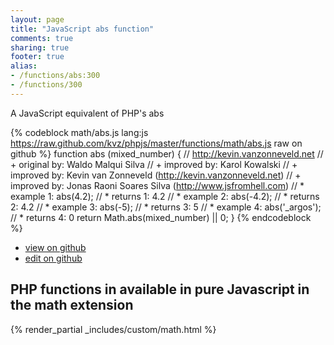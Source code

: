 ```yaml
---
layout: page
title: "JavaScript abs function"
comments: true
sharing: true
footer: true
alias:
- /functions/abs:300
- /functions/300
---
```

<!-- Generated by Rakefile:build -->
A JavaScript equivalent of PHP's abs

{% codeblock math/abs.js lang:js https://raw.github.com/kvz/phpjs/master/functions/math/abs.js raw on github %}
function abs (mixed_number) {
    // http://kevin.vanzonneveld.net
    // +   original by: Waldo Malqui Silva
    // +   improved by: Karol Kowalski
    // +   improved by: Kevin van Zonneveld (http://kevin.vanzonneveld.net)
    // +   improved by: Jonas Raoni Soares Silva (http://www.jsfromhell.com)
    // *     example 1: abs(4.2);
    // *     returns 1: 4.2
    // *     example 2: abs(-4.2);
    // *     returns 2: 4.2
    // *     example 3: abs(-5);
    // *     returns 3: 5
    // *     example 4: abs('_argos');
    // *     returns 4: 0
    return Math.abs(mixed_number) || 0;
}
{% endcodeblock %}

 - [view on github](https://github.com/kvz/phpjs/blob/master/functions/math/abs.js)
 - [edit on github](https://github.com/kvz/phpjs/edit/master/functions/math/abs.js)

## PHP functions in available in pure Javascript in the math extension
{% render_partial _includes/custom/math.html %}
